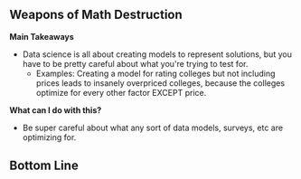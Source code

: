 ## Weapons of Math Destruction

**Main Takeaways**
- Data science is all about creating models to represent solutions, but you have to be pretty careful about what you're trying to test for.
	- Examples: Creating a model for rating colleges but not including prices leads to insanely overpriced colleges, because the colleges optimize for every other factor EXCEPT price.

**What can I do with this?**
- Be super careful about what any sort of data models, surveys, etc are optimizing for.

**Bottom Line**
-
<!--stackedit_data:
eyJoaXN0b3J5IjpbNDUwMDU1MTYwLC04MTI1NjEwNDAsMzQzNT
IwNDE5LDE2MzA4OTM4ODJdfQ==
-->